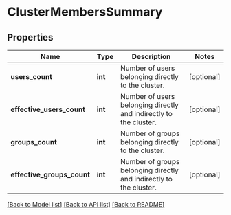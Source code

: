 # ClusterMembersSummary

## Properties
Name | Type | Description | Notes
------------ | ------------- | ------------- | -------------
**users_count** | **int** | Number of users belonging directly to the cluster. | [optional] 
**effective_users_count** | **int** | Number of users belonging directly and indirectly to the cluster. | [optional] 
**groups_count** | **int** | Number of groups belonging directly to the cluster. | [optional] 
**effective_groups_count** | **int** | Number of groups belonging directly and indirectly to the cluster. | [optional] 

[[Back to Model list]](../README.md#documentation-for-models) [[Back to API list]](../README.md#documentation-for-api-endpoints) [[Back to README]](../README.md)


